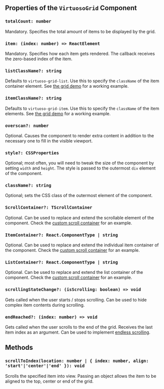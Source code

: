 ## Properties of the `VirtuosoGrid` Component

### `totalCount: number`

Mandatory. Specifies the total amount of items to be displayed by the grid.

### `item: (index: number) => ReactElement`

Mandatory. Specifies how each item gets rendered. The callback receives the zero-based index of the item.

### `listClassName?: string`

Defaults to `virtuoso-grid-list`. Use this to specify the `className` of the item container element. See [the grid demo](/grid-responsive-columns) for a working example.

### `itemClassName?: string`

Defaults to `virtuoso-grid-item`. Use this to specify the `className` of the item elements. See [the grid demo](/grid-responsive-columns) for a working example.

### `overscan?: number`

Optional. Causes the component to render extra content in addition to the necessary one to fill in the visible viewport.

### `style?: CSSProperties`

Optional; most often, you will need to tweak the size of the component by setting `width` and `height`.
The style is passed to the outermost `div` element of the component.

### `className?: string`

Optional; sets the CSS class of the outermost element of the component.

### `ScrollContainer?: TScrollContainer`

Optional. Can be used to replace and extend the scrollable element of the component.
Check the [custom scroll container](/custom-scroll-container) for an example.

### `ItemContainer?: React.ComponentType | string`

Optional. Can be used to replace and extend the individual item container of the component.
Check the [custom scroll container](/grid-responsive-columns) for an example.

### `ListContainer?: React.ComponentType | string`

Optional. Can be used to replace and extend the list container of the component.
Check the [custom scroll container](/grid-responsive-columns) for an example.

### `scrollingStateChange?: (isScrolling: boolean) => void`

Gets called when the user starts / stops scrolling. Can be used to hide complex item contents during scrolling.

### `endReached?: (index: number) => void`

Gets called when the user scrolls to the end of the grid.
Receives the last item index as an argument. Can be used to implement [endless scrolling](/endless-scrolling).

## Methods

### `scrollToIndex(location: number | { index: number, align: 'start'|'center'|'end' }): void`

Scrolls the specified item into view. Passing an object allows the item to be aligned to the top, center or end of the grid.
